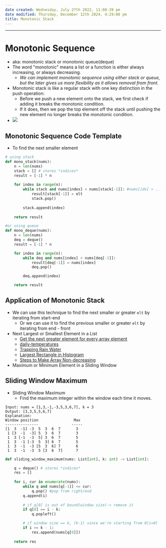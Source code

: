 ```yaml
---
date created: Wednesday, July 27th 2022, 11:08:39 pm
date modified: Thursday, December 12th 2024, 4:29:00 pm
title: Monotonic Stack
---
```

---

# Monotonic Sequence

- aka: monotonic stack or monotonic queue(deque)
- The word "monotonic" means a list or a function is either always increasing, or always decreasing.
	- *We can implement monotonic sequence using either stack or queue, but the later gives us more flexibility as it allows removal from front.*
- Monotonic stack is like a regular stack with one key distinction in the push operation:
	- Before we push a new element onto the stack, we first check if adding it breaks the monotonic condition.
	- If it does, then we pop the top element off the stack until pushing the new element no longer breaks the monotonic condition.
- ![](https://miro.medium.com/max/1400/1*HC8mM4Kv66ms3iFevERzIg.png)

## Monotonic Sequence Code Template

- To find the next smaller element

```python
# using stack
def mono_stack(nums):
    n = len(nums)
    stack = [] # stores *indices*
    result = [-1] * n
    
    for index in range(n):
        while stack and nums[index] < nums[stack[-1]]: #nums[idx] > ... for next greater elt
            result[stack[-1]] = elt
            stack.pop()
        
        stack.append(index)
    
    return result

#or using queue
def mono_deque(nums):
    n = len(nums)
    deq = deque()
    result = [-1] * n

    for index in range(n):
        while deq and nums[index] < nums[deq[-1]]:
            result[deq[-1]] = nums[index]
            deq.pop()

        deq.append(index)

    return result
```

## Application of Monotonic Stack

- We can use this technique to find the next smaller or greater `elt` by iterating from start-end
	- Or we can use it to find the previous smaller or greater `elt` by iterating from end - front
- Next Largest or Smallest Element in a List
	- [Get the next greater element for every array element](https://leetcode.com/problems/next-greater-element-i/)
	- [daily-temperatures](https://leetcode.com/problems/daily-temperatures/)
	- [Trapping Rain Water](https://leetcode.com/problems/trapping-rain-water)
	- [Largest Rectangle in Histogram](https://leetcode.com/problems/largest-rectangle-in-histogram)
	- [Steps to Make Array Non-decreasing](https://leetcode.com/problems/steps-to-make-array-non-decreasing)
- Maximum or Minimum Element in a Sliding Window

## Sliding Window Maximum

- Sliding Window Maximum
	- Find the maximum integer within the window each time it moves.

```
Input: nums = [1,3,-1,-3,5,3,6,7], k = 3
Output: [3,3,5,5,6,7]
Explanation: 
Window position                Max
---------------               -----
[1  3  -1] -3  5  3  6  7       3
 1 [3  -1  -3] 5  3  6  7       3
 1  3 [-1  -3  5] 3  6  7       5
 1  3  -1 [-3  5  3] 6  7       5
 1  3  -1  -3 [5  3  6] 7       6
 1  3  -1  -3  5 [3  6  7]      7
```

```python
def sliding_window_maximum(nums: List[int], k: int) -> List[int]:

    q = deque() # stores *indices*
    res = []
    
    for i, cur in enumerate(nums):
        while q and nums[q[-1]] <= cur:
            q.pop() #pop from right/end
        q.append(i)
        
        # if q[0] is out of bound(window size)-> remove it
        if q[0] == i - k:
            q.popleft()

        # if window size == k, (k-1) since we're starting from 0(i=0)
        if i >= k - 1:
            res.append(nums[q[0]])
            
    return res
```
